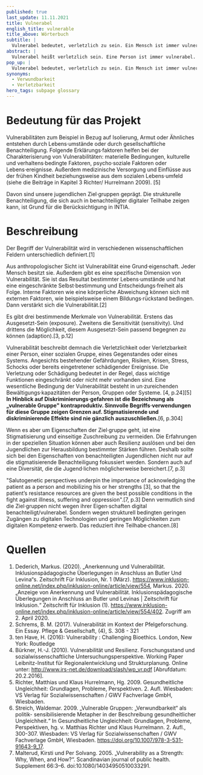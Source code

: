 ```yaml
---
published: true
last_update: 11.11.2021
title: Vulnerabel
english_title: vulnerable
title_above: Wörterbuch
subtitle: |
  Vulnerabel bedeutet, verletzlich zu sein. Ein Mensch ist immer vulnerabel. Manche Menschen sind vulnerabler als andere. Das ist mit Hürden verbunden.
abstract: |
  Vulnerabel heißt verletzlich sein. Eine Person ist immer vulnerabel. Manche Umstände verstärken das. Manche Personen werden zum Beispiel wegen ihrer Herkunft benachteiligt. Dadurch sind sie vulnerabler als andere Personen·gruppen. Auch die Jugendlichen aus dem Projekt INTIA sind Teil einer vulnerablen Personen·gruppe. Das ist mit Hürden verbunden. Diese Hürden will das Projekt INTIA durch technische Hilfs·mittel verringern.
pop_up: |
  Vulnerabel bedeutet, verletzlich zu sein. Ein Mensch ist immer vulnerabel.
synonyms:
  - Verwundbarkeit
  - Verletzbarkeit
hero_tags: subpage glossary
---
```


# Bedeutung für das Projekt

Vulnerabilitäten zum Beispiel in Bezug auf Isolierung, Armut oder Ähnliches entstehen durch Lebens·umstände oder durch gesellschaftliche Benachteiligung. Folgende Erklärungs·faktoren helfen bei der Charakterisierung von Vulnerabilitäten: materielle Bedingungen, kulturelle und verhaltens·bedingte Faktoren, psycho·soziale Faktoren oder Lebens·ereignisse. Außerdem medizinische Versorgung und Einflüsse aus der frühen Kindheit beziehungsweise aus dem sozialen Lebens·umfeld (siehe die Beiträge in Kapitel 3 Richter/ Hurrelmann 2009). [5]

Davon sind unsere jugendlichen Ziel·gruppen geprägt. Die strukturelle Benachteiligung, die sich auch in benachteiligter digitaler Teilhabe zeigen kann, ist Grund für die Berücksichtigung in INTIA.

# Beschreibung

Der Begriff der Vulnerabilität wird in verschiedenen wissenschaftlichen Feldern unterschiedlich definiert.[1]

Aus anthropologischer Sicht ist Vulnerabilität eine Grund·eigenschaft. Jeder Mensch besitzt sie. Außerdem gibt es eine spezifische Dimension von Vulnerabilität. Sie ist das Resultat bestimmter Lebens·umstände und hat eine eingeschränkte Selbst·bestimmung und Entscheidungs·freiheit als Folge. Interne Faktoren wie eine körperliche Abweichung können sich mit externen Faktoren, wie beispielsweise einem Bildungs·rückstand bedingen. Dann verstärkt sich die Vulnerabilität.[2]

Es gibt drei bestimmende Merkmale von Vulnerabilität. Erstens das Ausgesetzt-Sein (exposure). Zweitens die Sensitivität (sensitivity). Und drittens die Möglichkeit, diesem Ausgesetzt-Sein passend begegnen zu können (adaption).[3, p.12]

Vulnerabilität beschreibt demnach die Verletzlichkeit oder Verletzbarkeit einer Person, einer sozialen Gruppe, eines Gegenstandes oder eines Systems. Angesichts bestehender Gefährdungen, Risiken, Krisen, Stress, Schocks oder bereits eingetretener schädigender Ereignisse. Die Verletzung oder Schädigung bedeutet in der Regel, dass wichtige Funktionen eingeschränkt oder nicht mehr vorhanden sind. Eine wesentliche Bedingung der Vulnerabilität besteht in un·zureichenden Bewältigungs·kapazitäten der Person, Gruppen oder Systeme. [4, p.24][5] **In Hinblick auf Diskriminierungs·gefahren ist die Bezeichnung als „vulnerable Gruppe" kontraproduktiv. Sinnvolle Begriffs·verwendungen für diese Gruppe zeigen Grenzen auf. Stigmatisierende und diskriminierende Effekte sind nie gänzlich auszuschließen.**[6, p.304]

Wenn es aber um Eigenschaften der Ziel·gruppe geht, ist eine Stigmatisierung und einseitige Zuschreibung zu vermeiden. Die Erfahrungen in der speziellen Situation können aber auch Resilienz auslösen und bei den Jugendlichen zur Herausbildung bestimmter Stärken führen. Deshalb sollte sich bei den Eigenschaften von benachteiligten Jugendlichen nicht nur auf die stigmatisierende Benachteiligung fokussiert werden. Sondern auch auf eine Diversität, die die Jugend·lichen möglicherweise bereichert.[7, p.3]

"Salutogenetic perspectives underpin the importance of acknowledging the patient as a person and mobilizing his or her strengths [3], so that the patient’s resistance resources are given the best possible conditions in the fight against illness, suffering and oppression".[7, p.3] Denn vermutlich sind die Ziel·gruppen nicht wegen ihrer Eigen·schaften digital benachteiligt/vulnerabel. Sondern wegen strukturell bedingten geringen Zugängen zu digitalen Technologien und geringen Möglichkeiten zum digitalen Kompetenz·erwerb. Das reduziert ihre Teilhabe·chancen.[8]

# Quellen

1. Dederich, Markus. (2020). „Anerkennung und Vulnerabilität. Inklusionspädagogische Überlegungen in Anschluss an Butler Und Levina“s. Zeitschrift Für Inklusion, Nr. 1 (März). https://www.inklusion-online.net/index.php/inklusion-online/article/view/554, Markus. 2020. „Anzeige von Anerkennung und Vulnerabilität. Inklusionspädagogische Überlegungen in Anschluss an Butler und Levinas | Zeitschrift für Inklusion.“ Zeitschrift für Inklusion (1). https://www.inklusion-online.net/index.php/inklusion-online/article/view/554/402. Zugriff am 2. April 2020.
2. Schrems, B. M. (2017). Vulnerabilität im Kontext der Pfelgeforschung. Ein Essay. Pflege & Gesellschaft, (4), S. 308 - 321
3. ten Have, H. (2016): Vulnerability : Challenging Bioethics. London, New York: Routledge
4. Bürkner, H.-J. (2010). Vulnerabilität und Resilienz. Forschungsstand und sozialwissenschaftliche Untersuchungsperspektive. Working Paper Leibnitz-Institut für Regionalentwicklung und Strukturplanung. Online unter: http://www.irs-net.de/download/slash/wp_vr.pdf [Abrufdatum: 20.2.2016].
5. Richter, Matthias und Klaus Hurrelmann, Hg. 2009. Gesundheitliche Ungleichheit: Grundlagen, Probleme, Perspektiven. 2. Aufl. Wiesbaden: VS Verlag für Sozialwissenschaften / GWV Fachverlage GmbH, Wiesbaden.
6. Streich, Waldemar. 2009. „Vulnerable Gruppen: „Verwundbarkeit“ als politik- sensibilisierende Metapher in der Beschreibung gesundheitlicher Ungleichheit.“ In Gesundheitliche Ungleichheit: Grundlagen, Probleme, Perspektiven, hg. v. Matthias Richter und Klaus Hurrelmann. 2. Aufl., 300-307. Wiesbaden: VS Verlag für Sozialwissenschaften / GWV Fachverlage GmbH, Wiesbaden. https://doi.org/10.1007/978-3-531-91643-9_17.
7. Malterud, Kirsti und Per Solvang. 2005. „Vulnerability as a Strength: Why, When, and How?“. Scandinavian journal of public health. Supplement 66:3–6. doi:10.1080/14034950510033291.
